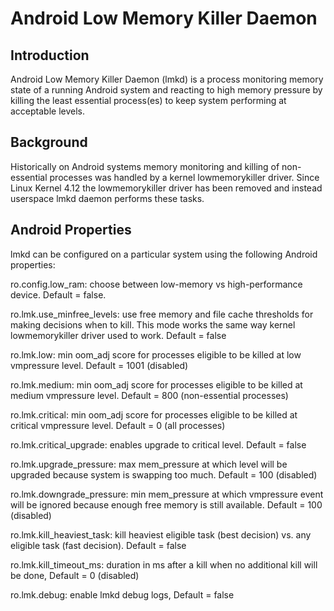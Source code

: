 Android Low Memory Killer Daemon
================================


Introduction
------------

Android Low Memory Killer Daemon (lmkd) is a process monitoring memory
state of a running Android system and reacting to high memory pressure
by killing the least essential process(es) to keep system performing
at acceptable levels.


Background
----------

Historically on Android systems memory monitoring and killing of
non-essential processes was handled by a kernel lowmemorykiller driver.
Since Linux Kernel 4.12 the lowmemorykiller driver has been removed and
instead userspace lmkd daemon performs these tasks.


Android Properties
------------------

lmkd can be configured on a particular system using the following Android
properties:

  ro.config.low_ram:         choose between low-memory vs high-performance
                             device. Default = false.

  ro.lmk.use_minfree_levels: use free memory and file cache thresholds for
                             making decisions when to kill. This mode works
                             the same way kernel lowmemorykiller driver used
                             to work. Default = false

  ro.lmk.low:                min oom_adj score for processes eligible to be
                             killed at low vmpressure level. Default = 1001
                             (disabled)

  ro.lmk.medium:             min oom_adj score for processes eligible to be
                             killed at medium vmpressure level. Default = 800
                             (non-essential processes)

  ro.lmk.critical:           min oom_adj score for processes eligible to be
                             killed at critical vmpressure level. Default = 0
                             (all processes)

  ro.lmk.critical_upgrade:   enables upgrade to critical level. Default = false

  ro.lmk.upgrade_pressure:   max mem_pressure at which level will be upgraded
                             because system is swapping too much. Default = 100
                             (disabled)

  ro.lmk.downgrade_pressure: min mem_pressure at which vmpressure event will
                             be ignored because enough free memory is still
                             available. Default = 100 (disabled)

  ro.lmk.kill_heaviest_task: kill heaviest eligible task (best decision) vs.
                             any eligible task (fast decision). Default = false

  ro.lmk.kill_timeout_ms:    duration in ms after a kill when no additional
                             kill will be done, Default = 0 (disabled)

  ro.lmk.debug:              enable lmkd debug logs, Default = false
